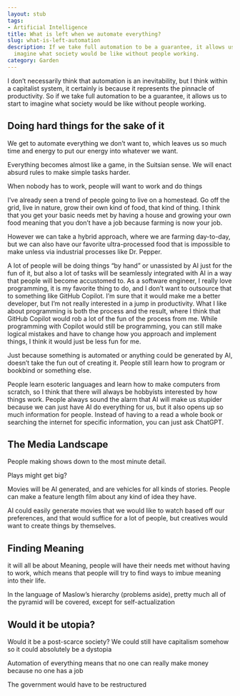 ```yaml
---
layout: stub
tags:
- Artificial Intelligence
title: What is left when we automate everything?
slug: what-is-left-automation
description: If we take full automation to be a guarantee, it allows us to start to
  imagine what society would be like without people working.
category: Garden
---
```


I don’t necessarily think that automation is an inevitability, but I think within a capitalist system, it certainly is because it represents the pinnacle of productivity. So if we take full automation to be a guarantee, it allows us to start to imagine what society would be like without people working.

## Doing hard things for the sake of it

We get to automate everything we don’t want to, which leaves us so much time and energy to put our energy into whatever we want.

Everything becomes almost like a game, in the Suitsian sense. We will enact absurd rules to make simple tasks harder.

When nobody has to work, people will want to work and do things 

I’ve already seen a trend of people going to live on a homestead. Go off the grid, live in nature, grow their own kind of food, that kind of thing. I think that you get your basic needs met by having a house and growing your own food meaning that you don’t have a job because farming is now your job.

However we can take a hybrid approach, where we are farming day-to-day, but we can also have our favorite ultra-processed food that is impossible to make unless via industrial processes like Dr. Pepper.

A lot of people will be doing things “by hand” or unassisted by AI just for the fun of it, but also a lot of tasks will be seamlessly integrated with AI in a way that people will become accustomed to. As a software engineer, I really love programming, it is my favorite thing to do, and I don’t want to outsource that to something like GitHub Copilot. I’m sure that it would make me a better developer, but I’m not really interested in a jump in productivity. What I like about programming is both the process and the result, where I think that GitHub Copilot would rob a lot of the fun of the process from me. While programming with Copilot would still be programming, you can still make logical mistakes and have to change how you approach and implement things, I think it would just be less fun for me.

Just because something is automated or anything could be generated by AI, doesn’t take the fun out of creating it. People still learn how to program or bookbind or something else.

People learn esoteric languages and learn how to make computers from scratch, so I think that there will always be hobbyists interested by how things work. People always sound the alarm that AI will make us stupider because we can just have AI do everything for us, but it also opens up so much information for people. Instead of having to a read a whole book or searching the internet for specific information, you can just ask ChatGPT.

## The Media Landscape
People making shows down to the most minute detail.

Plays might get big?

Movies will be AI generated, and are vehicles for all kinds of stories. People can make a feature length film about any kind of idea they have.

AI could easily generate movies that we would like to watch based off our preferences, and that would suffice for a lot of people, but creatives would want to create things by themselves.

## Finding Meaning

it will all be about Meaning, people will have their needs met without having to work, which means that people will try to find ways to imbue meaning into their life. 

In the language of Maslow’s hierarchy (problems aside), pretty much all of the pyramid will be covered, except for self-actualization

## Would it be utopia?

Would it be a post-scarce society? We could still have capitalism somehow so it could absolutely be a dystopia

Automation of everything means that no one can really make money because no one has a job

The government would have to be restructured
